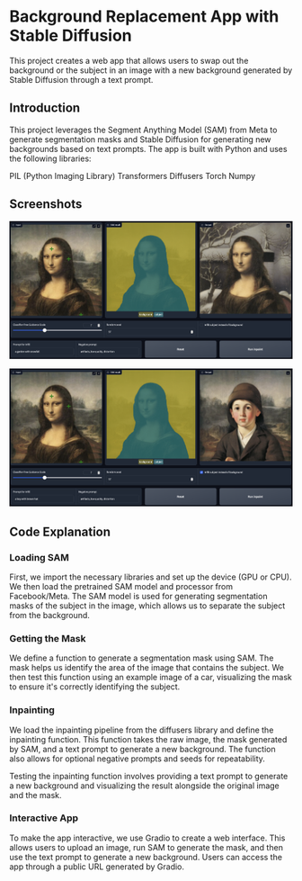 # Background Replacement App with Stable Diffusion

This project creates a web app that allows users to swap out the background or the subject in an image with a new background generated by Stable Diffusion through a text prompt.

## Introduction

This project leverages the Segment Anything Model (SAM) from Meta to generate segmentation masks and Stable Diffusion for generating new backgrounds based on text prompts. The app is built with Python and uses the following libraries:

PIL (Python Imaging Library)
Transformers
Diffusers
Torch
Numpy

## Screenshots

![Background replacement](Screenshot1.png)

![Subject replacement](Screenshot2.png)

## Code Explanation

### Loading SAM
First, we import the necessary libraries and set up the device (GPU or CPU). We then load the pretrained SAM model and processor from Facebook/Meta. The SAM model is used for generating segmentation masks of the subject in the image, which allows us to separate the subject from the background.

### Getting the Mask
We define a function to generate a segmentation mask using SAM. The mask helps us identify the area of the image that contains the subject. We then test this function using an example image of a car, visualizing the mask to ensure it's correctly identifying the subject.

### Inpainting
We load the inpainting pipeline from the diffusers library and define the inpainting function. This function takes the raw image, the mask generated by SAM, and a text prompt to generate a new background. The function also allows for optional negative prompts and seeds for repeatability.

Testing the inpainting function involves providing a text prompt to generate a new background and visualizing the result alongside the original image and the mask.

### Interactive App
To make the app interactive, we use Gradio to create a web interface. This allows users to upload an image, run SAM to generate the mask, and then use the text prompt to generate a new background. Users can access the app through a public URL generated by Gradio.

